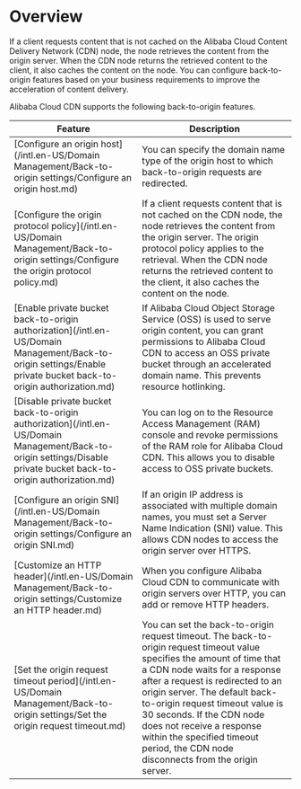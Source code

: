 # Overview

If a client requests content that is not cached on the Alibaba Cloud Content Delivery Network \(CDN\) node, the node retrieves the content from the origin server. When the CDN node returns the retrieved content to the client, it also caches the content on the node. You can configure back-to-origin features based on your business requirements to improve the acceleration of content delivery.

Alibaba Cloud CDN supports the following back-to-origin features.

|Feature|Description|
|-------|-----------|
|[Configure an origin host](/intl.en-US/Domain Management/Back-to-origin settings/Configure an origin host.md)|You can specify the domain name type of the origin host to which back-to-origin requests are redirected.|
|[Configure the origin protocol policy](/intl.en-US/Domain Management/Back-to-origin settings/Configure the origin protocol policy.md)|If a client requests content that is not cached on the CDN node, the node retrieves the content from the origin server. The origin protocol policy applies to the retrieval. When the CDN node returns the retrieved content to the client, it also caches the content on the node.|
|[Enable private bucket back-to-origin authorization](/intl.en-US/Domain Management/Back-to-origin settings/Enable private bucket back-to-origin authorization.md)|If Alibaba Cloud Object Storage Service \(OSS\) is used to serve origin content, you can grant permissions to Alibaba Cloud CDN to access an OSS private bucket through an accelerated domain name. This prevents resource hotlinking.|
|[Disable private bucket back-to-origin authorization](/intl.en-US/Domain Management/Back-to-origin settings/Disable private bucket back-to-origin authorization.md)|You can log on to the Resource Access Management \(RAM\) console and revoke permissions of the RAM role for Alibaba Cloud CDN. This allows you to disable access to OSS private buckets.|
|[Configure an origin SNI](/intl.en-US/Domain Management/Back-to-origin settings/Configure an origin SNI.md)|If an origin IP address is associated with multiple domain names, you must set a Server Name Indication \(SNI\) value. This allows CDN nodes to access the origin server over HTTPS.|
|[Customize an HTTP header](/intl.en-US/Domain Management/Back-to-origin settings/Customize an HTTP header.md)|When you configure Alibaba Cloud CDN to communicate with origin servers over HTTP, you can add or remove HTTP headers.|
|[Set the origin request timeout period](/intl.en-US/Domain Management/Back-to-origin settings/Set the origin request timeout.md)|You can set the back-to-origin request timeout. The back-to-origin request timeout value specifies the amount of time that a CDN node waits for a response after a request is redirected to an origin server. The default back-to-origin request timeout value is 30 seconds. If the CDN node does not receive a response within the specified timeout period, the CDN node disconnects from the origin server.|

